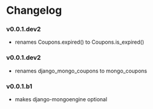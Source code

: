 
# Changelog

### v0.0.1.dev2
* renames Coupons.expired() to Coupons.is_expired()

### v0.0.1.dev2
* renames django_mongo_coupons to mongo_coupons

### v0.0.1.b1
* makes django-mongoengine optional
